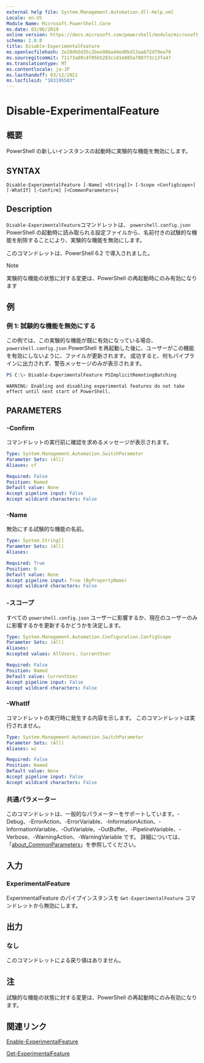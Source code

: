 ```yaml
---
external help file: System.Management.Automation.dll-Help.xml
Locale: en-US
Module Name: Microsoft.PowerShell.Core
ms.date: 03/06/2019
online version: https://docs.microsoft.com/powershell/module/microsoft.powershell.core/disable-experimentalfeature?view=powershell-7.1&WT.mc_id=ps-gethelp
schema: 2.0.0
title: Disable-ExperimentalFeature
ms.openlocfilehash: 2e20db5d35c2bee98ba4ded0bd13aa672d79ea70
ms.sourcegitcommit: 71173a89c4f05b5283ccd1e885a780773c13fa47
ms.translationtype: MT
ms.contentlocale: ja-JP
ms.lasthandoff: 03/12/2021
ms.locfileid: "103195503"
---
```

# Disable-ExperimentalFeature

## 概要
PowerShell の新しいインスタンスの起動時に実験的な機能を無効にします。

## SYNTAX

```
Disable-ExperimentalFeature [-Name] <String[]> [-Scope <ConfigScope>] [-WhatIf] [-Confirm] [<CommonParameters>]
```

## Description

`Disable-ExperimentalFeature`コマンドレットは、 `powershell.config.json` PowerShell の起動時に読み取られる設定ファイルから、名前付きの試験的な機能を削除することにより、実験的な機能を無効にします。

このコマンドレットは、PowerShell 6.2 で導入されました。

> [!NOTE]
> 実験的な機能の状態に対する変更は、PowerShell の再起動時にのみ有効になります

## 例

### 例 1: 試験的な機能を無効にする

この例では、この実験的な機能が既に有効になっている場合、 `powershell.config.json` PowerShell を再起動した後に、ユーザーがこの機能を有効にしないように、ファイルが更新されます。
成功すると、何もパイプラインに出力されず、警告メッセージのみが表示されます。

```powershell
PS C:\> Disable-ExperimentalFeature PSImplicitRemotingBatching
```

```Output
WARNING: Enabling and disabling experimental features do not take effect until next start of PowerShell.
```

## PARAMETERS

### -Confirm

コマンドレットの実行前に確認を求めるメッセージが表示されます。

```yaml
Type: System.Management.Automation.SwitchParameter
Parameter Sets: (All)
Aliases: cf

Required: False
Position: Named
Default value: None
Accept pipeline input: False
Accept wildcard characters: False
```

### -Name

無効にする試験的な機能の名前。

```yaml
Type: System.String[]
Parameter Sets: (All)
Aliases:

Required: True
Position: 0
Default value: None
Accept pipeline input: True (ByPropertyName)
Accept wildcard characters: False
```

### -スコープ

すべての `powershell.config.json` ユーザーに影響するか、現在のユーザーのみに影響するかを更新するかどうかを決定します。

```yaml
Type: System.Management.Automation.Configuration.ConfigScope
Parameter Sets: (All)
Aliases:
Accepted values: AllUsers, CurrentUser

Required: False
Position: Named
Default value: CurrentUser
Accept pipeline input: False
Accept wildcard characters: False
```

### -WhatIf

コマンドレットの実行時に発生する内容を示します。
このコマンドレットは実行されません。

```yaml
Type: System.Management.Automation.SwitchParameter
Parameter Sets: (All)
Aliases: wi

Required: False
Position: Named
Default value: None
Accept pipeline input: False
Accept wildcard characters: False
```

### 共通パラメーター

このコマンドレットは、一般的なパラメーターをサポートしています。-Debug、-ErrorAction、-ErrorVariable、-InformationAction、-InformationVariable、-OutVariable、-OutBuffer、-PipelineVariable、-Verbose、-WarningAction、-WarningVariable です。 詳細については、「[about_CommonParameters](http://go.microsoft.com/fwlink/?LinkID=113216)」を参照してください。

## 入力

### ExperimentalFeature

ExperimentalFeature のパイプインスタンスを `Get-ExperimentalFeature` コマンドレットから無効にします。

## 出力

### なし

このコマンドレットによる戻り値はありません。

## 注

試験的な機能の状態に対する変更は、PowerShell の再起動時にのみ有効になります。

## 関連リンク

[Enable-ExperimentalFeature](Enable-ExperimentalFeature.md)

[Get-ExperimentalFeature](Get-ExperimentalFeature.md)

